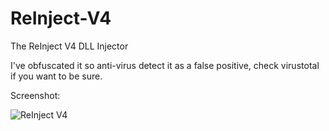 # ReInject-V4
The ReInject V4 DLL Injector


I've obfuscated it so anti-virus detect it as a false positive, check virustotal if you want to be sure.

Screenshot:

![ReInject V4](https://i.imgur.com/p85KijR.png)
